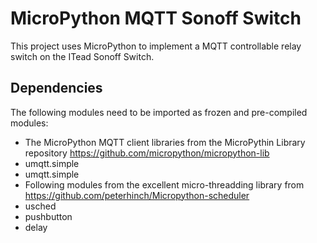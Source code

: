 MicroPython MQTT Sonoff Switch
==============================
This project uses MicroPython to implement a MQTT controllable relay switch
on the ITead Sonoff Switch.

Dependencies
------------
The following modules need to be imported as frozen and pre-compiled modules:
 * The MicroPython MQTT client libraries from the MicroPythin Library repository https://github.com/micropython/micropython-lib
  * umqtt.simple
  * umqtt.simple
 * Following modules from the excellent micro-threadding library from https://github.com/peterhinch/Micropython-scheduler
  * usched
  * pushbutton
  * delay
